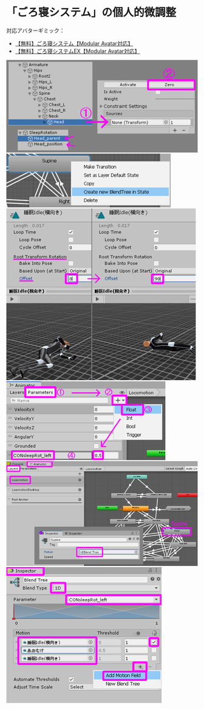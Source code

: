 # 「ごろ寝システム」の個人的微調整

対応アバターギミック：
- [【無料】ごろ寝システム【Modular Avatar対応】](https://minminmart.booth.pm/items/2886739)
- [【無料】ごろ寝システムEX【Modular Avatar対応】](https://minminmart.booth.pm/items/4233545)

<img src="sleepRot_howto1.png">

<img src="sleepRot_howto2.png">

<img src="sleepRot_howto3.png">

<img src="sleepRot_howto4.png">

<img src="sleepRot_howto5.png">

<img src="sleepRot_howto6.png">
